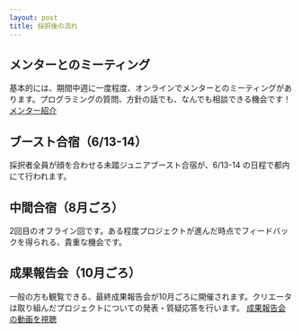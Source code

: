 ```yaml
---
layout: post
title: 採択後の流れ
---
```


## メンターとのミーティング
基本的には、期間中週に一度程度、オンラインでメンターとのミーティングがあります。プログラミングの質問、方針の話でも、なんでも相談できる機会です！
<a href="/mentor" class="button">メンター紹介</a>

## ブースト合宿（6/13-14）
採択者全員が顔を合わせる未踏ジュニアブースト合宿が、6/13-14 の日程で都内にて行われます。

## 中間合宿（8月ごろ）
2回目のオフライン回です。ある程度プロジェクトが進んだ時点でフィードバックを得られる、貴重な機会です。

## 成果報告会（10月ごろ）
一般の方も観覧できる、最終成果報告会が10月ごろに開催されます。クリエータは取り組んだプロジェクトについての発表・質疑応答を行います。
<a href="https://www.youtube.com/watch?v=zNCd2BTxaP8&list=PLNObH2jlC6ldN9LEExU1HlJy6RcAOQVl3" class="button" target="_blank">成果報告会の動画を視聴</a>
